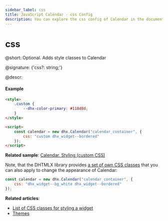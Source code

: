 ```yaml
---
sidebar_label: css
title: JavaScript Calendar - css Config
description: You can explore the css config of Calendar in the documentation of the DHTMLX JavaScript UI library. Browse developer guides and API reference, try out code examples and live demos, and download a free 30-day evaluation version of DHTMLX Suite 7.
---
```


# css

@short: Optional. Adds style classes to Calendar

@signature: {'css?: string;'}

@descr:
#### Example

~~~html
<style>
	.custom {
        --dhx-color-primary: #118d8d;
    }
</style>

<script>
	const calendar = new dhx.Calendar("calendar_container", { 
		css: "custom dhx_widget--bordered"
	});
</script>
~~~

**Related sample**: [Calendar. Styling (custom CSS)](https://snippet.dhtmlx.com/2045cbe1)

Note, that the DHTMLX library provides [a set of own CSS classes](helpers/base_elements.md#list-of-css-classes-for-styling-a-widget) that you can also apply to change the appearance of Calendar:

~~~js
const calendar = new dhx.Calendar("calendar_container", {
    css: "dhx_widget--bg_white dhx_widget--bordered"
});
~~~

**Related articles**: 
- [List of CSS classes for styling a widget](helpers/base_elements.md#list-of-css-classes-for-styling-a-widget)
- [Themes](themes.md)
